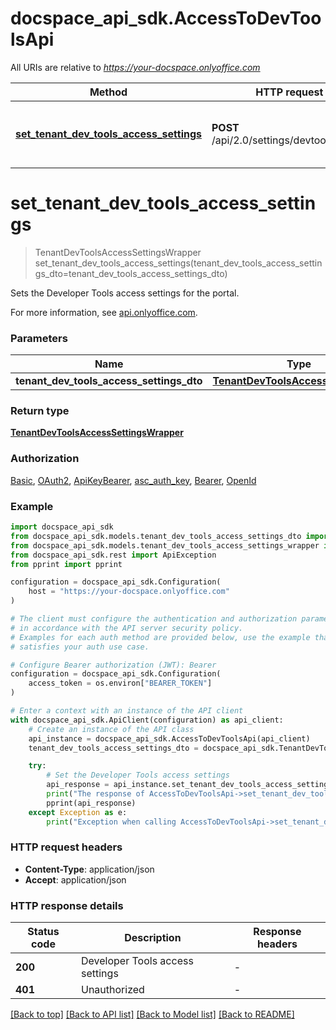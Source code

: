 # docspace_api_sdk.AccessToDevToolsApi

All URIs are relative to *https://your-docspace.onlyoffice.com*

Method | HTTP request | Description
------------- | ------------- | -------------
[**set_tenant_dev_tools_access_settings**](#set_tenant_dev_tools_access_settings) | **POST** /api/2.0/settings/devtoolsaccess | Set the Developer Tools access settings


# **set_tenant_dev_tools_access_settings**
> TenantDevToolsAccessSettingsWrapper set_tenant_dev_tools_access_settings(tenant_dev_tools_access_settings_dto=tenant_dev_tools_access_settings_dto)

Sets the Developer Tools access settings for the portal.

For more information, see [api.onlyoffice.com]().

### Parameters


Name | Type | Description  | Notes
------------- | ------------- | ------------- | -------------
 **tenant_dev_tools_access_settings_dto** | [**TenantDevToolsAccessSettingsDto**](TenantDevToolsAccessSettingsDto.md)|  | [optional] 

### Return type

[**TenantDevToolsAccessSettingsWrapper**](TenantDevToolsAccessSettingsWrapper.md)

### Authorization

[Basic](../README.md#Basic), [OAuth2](../README.md#OAuth2), [ApiKeyBearer](../README.md#ApiKeyBearer), [asc_auth_key](../README.md#asc_auth_key), [Bearer](../README.md#Bearer), [OpenId](../README.md#OpenId)

### Example


```python
import docspace_api_sdk
from docspace_api_sdk.models.tenant_dev_tools_access_settings_dto import TenantDevToolsAccessSettingsDto
from docspace_api_sdk.models.tenant_dev_tools_access_settings_wrapper import TenantDevToolsAccessSettingsWrapper
from docspace_api_sdk.rest import ApiException
from pprint import pprint

configuration = docspace_api_sdk.Configuration(
    host = "https://your-docspace.onlyoffice.com"
)

# The client must configure the authentication and authorization parameters
# in accordance with the API server security policy.
# Examples for each auth method are provided below, use the example that
# satisfies your auth use case.

# Configure Bearer authorization (JWT): Bearer
configuration = docspace_api_sdk.Configuration(
    access_token = os.environ["BEARER_TOKEN"]
)

# Enter a context with an instance of the API client
with docspace_api_sdk.ApiClient(configuration) as api_client:
    # Create an instance of the API class
    api_instance = docspace_api_sdk.AccessToDevToolsApi(api_client)
    tenant_dev_tools_access_settings_dto = docspace_api_sdk.TenantDevToolsAccessSettingsDto() # TenantDevToolsAccessSettingsDto |  (optional)

    try:
        # Set the Developer Tools access settings
        api_response = api_instance.set_tenant_dev_tools_access_settings(tenant_dev_tools_access_settings_dto=tenant_dev_tools_access_settings_dto)
        print("The response of AccessToDevToolsApi->set_tenant_dev_tools_access_settings:\n")
        pprint(api_response)
    except Exception as e:
        print("Exception when calling AccessToDevToolsApi->set_tenant_dev_tools_access_settings: %s\n" % e)
```



### HTTP request headers

 - **Content-Type**: application/json
 - **Accept**: application/json


### HTTP response details

| Status code | Description | Response headers |
|-------------|-------------|------------------|
**200** | Developer Tools access settings |  -  |
**401** | Unauthorized |  -  |

[[Back to top]](#) [[Back to API list]](../README.md#documentation-for-api-endpoints) [[Back to Model list]](../README.md#documentation-for-models) [[Back to README]](../README.md)

